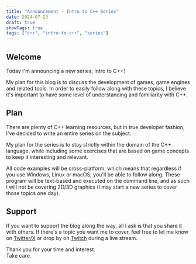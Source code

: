 ```yaml
---
title: "Announcement - Intro to C++ Series"
date: 2024-07-23
draft: true 
showTags: true
tags: ["c++", "intro-to-c++", "series"]
---
```


## Welcome
Today I'm announcing a new series; Intro to C++!

My plan for this blog is to discuss the development of games, game engines and related tools. In order to easily follow along with these topics, I believe it's important to have some level of understanding and familiarity with C++. 

## Plan
There are plenty of C++ learning resources, but in true developer fashion, I've decided to write an entire series on the subject.

My plan for the series is to stay strictly within the domain of the C++ language, while including some exercises that are based on game concepts to keep it interesting and relevant. 

All code examples will be cross-platform, which means that regardless if you use Windows, Linux or macOS, you'll be able to follow along. These program will be text-based and executed on the command line, and as such I will not be covering 2D/3D graphics (I may start a new series to cover those topics one day).

## Support
If you want to support the blog along the way, all I ask is that you share it with others. If there's a topic you want me to cover, feel free to let me know on [Twitter/X](https://x.com/justinhhorner) or drop by on [Twitch](https://twitch.tv/justinhhorner) during a live stream.

Thank you for your time and interest.  
Take care.

